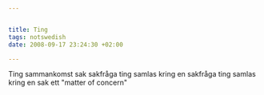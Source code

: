 ```yaml
--- 


title: Ting 
tags: notswedish
date: 2008-09-17 23:24:30 +02:00 

---
```


Ting sammankomst sak sakfråga ting samlas kring en sakfråga ting samlas kring en sak ett "matter of concern" [](about:blank) 